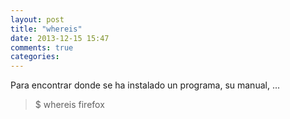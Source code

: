 ```yaml
---
layout: post
title: "whereis"
date: 2013-12-15 15:47
comments: true
categories: 
---
```

Para encontrar donde se ha instalado un programa, su manual, ...

>$ whereis firefox

